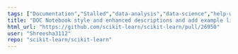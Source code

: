 ```yaml
---
tags: ["Documentation","Stalled","data-analysis","data-science","help-wanted","machine-learning","modulefeature_selection","python","statistics"]
title: "DOC Notebook style and enhanced descriptions and add example links for feature_selection.RFE"
html_url: "https://github.com/scikit-learn/scikit-learn/pull/26950"
user: "Shreesha3112"
repo: "scikit-learn/scikit-learn"
---
```


